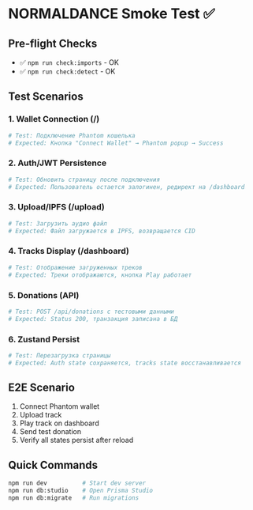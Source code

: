 # NORMALDANCE Smoke Test ✅

## Pre-flight Checks
- ✅ `npm run check:imports` - OK
- ✅ `npm run check:detect` - OK

## Test Scenarios

### 1. Wallet Connection (/)
```bash
# Test: Подключение Phantom кошелька
# Expected: Кнопка "Connect Wallet" → Phantom popup → Success
```

### 2. Auth/JWT Persistence
```bash
# Test: Обновить страницу после подключения
# Expected: Пользователь остается залогинен, редирект на /dashboard
```

### 3. Upload/IPFS (/upload)
```bash
# Test: Загрузить аудио файл
# Expected: Файл загружается в IPFS, возвращается CID
```

### 4. Tracks Display (/dashboard)
```bash
# Test: Отображение загруженных треков
# Expected: Треки отображаются, кнопка Play работает
```

### 5. Donations (API)
```bash
# Test: POST /api/donations с тестовыми данными
# Expected: Status 200, транзакция записана в БД
```

### 6. Zustand Persist
```bash
# Test: Перезагрузка страницы
# Expected: Auth state сохраняется, tracks state восстанавливается
```

## E2E Scenario
1. Connect Phantom wallet
2. Upload track
3. Play track on dashboard
4. Send test donation
5. Verify all states persist after reload

## Quick Commands
```bash
npm run dev          # Start dev server
npm run db:studio    # Open Prisma Studio
npm run db:migrate   # Run migrations
```